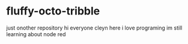 # fluffy-octo-tribble
just onother repository
hi everyone cleyn here i love programing im still learning about node red 
